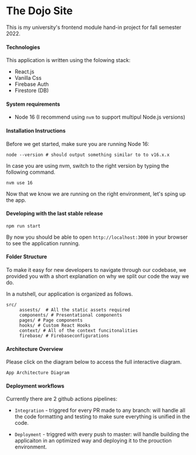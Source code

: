 # The Dojo Site

This is my university's frontend module hand-in project for fall semester 2022.

#### Technologies
This application is written using the folowing stack: 
- React.js
- Vanilla Css
- Firebase Auth
- Firestore (DB)

#### System requirements
- Node 16 (I recommend using `nvm` to support multipul Node.js versions)

#### Installation Instructions

Before we get started, make sure you are running Node 16: 

```
node --version # should output something similar to to v16.x.x
```

In case you are using nvm, switch to the right version by typing the following command.

```nvm use 16```

Now that we know we are running on the right environment, let's sping up the app.

#### Developing with the last stable release
`npm run start`

By now you should be able to open `http://localhost:3000` in your browser to see the application running.

#### Folder Structure

To make it easy for new developers to navigate through our codebase, we provided you with a short explanation on why we split our code the way we do.

In a nutshell, our application is organized as follows.

 
``` 
src/
     assests/  # All the static assets required
     components/ # Presentational components
     pages/ # Page components
     hooks/ # Custom React Hooks
     context/ # All of the context funcitonalities
     firebase/ # Firebaseconfigurations
 ```
#### Architecture Overview
Please click on the diagram below to access the full interactive diagram.

`App Architecture Diagram`

#### Deployment workflows

Currently there are 2 github actions pipelines: 

- `Integration` - triggred for every PR made to any branch: will handle all the code formatting and testing to make sure everything is unified in the code.

- `Deployment` - triggred with every push to master: will handle building the applicaiton in an optimized way and deploying it to the prouction  environment.

